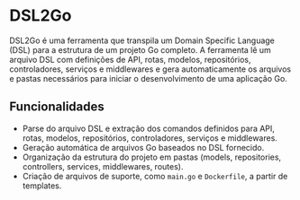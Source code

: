 # DSL2Go

DSL2Go é uma ferramenta que transpila um Domain Specific Language (DSL) para a estrutura de um projeto Go completo. A ferramenta lê um arquivo DSL com definições de API, rotas, modelos, repositórios, controladores, serviços e middlewares e gera automaticamente os arquivos e pastas necessários para iniciar o desenvolvimento de uma aplicação Go.

## Funcionalidades

- Parse do arquivo DSL e extração dos comandos definidos para API, rotas, modelos, repositórios, controladores, serviços e middlewares.
- Geração automática de arquivos Go baseados no DSL fornecido.
- Organização da estrutura do projeto em pastas (models, repositories, controllers, services, middlewares, routes).
- Criação de arquivos de suporte, como `main.go` e `Dockerfile`, a partir de templates.
